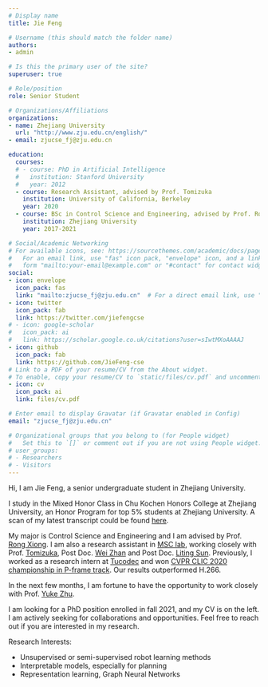 ```yaml
---
# Display name
title: Jie Feng

# Username (this should match the folder name)
authors:
- admin

# Is this the primary user of the site?
superuser: true

# Role/position
role: Senior Student

# Organizations/Affiliations
organizations:
- name: Zhejiang University
  url: "http://www.zju.edu.cn/english/"
- email: zjucse_fj@zju.edu.cn

education:
  courses:
  # - course: PhD in Artificial Intelligence
  #   institution: Stanford University
  #   year: 2012
  - course: Research Assistant, advised by Prof. Tomizuka 
    institution: University of California, Berkeley
    year: 2020
  - course: BSc in Control Science and Engineering, advised by Prof. Rong Xiong
    institution: Zhejiang University
    year: 2017-2021

# Social/Academic Networking
# For available icons, see: https://sourcethemes.com/academic/docs/page-builder/#icons
#   For an email link, use "fas" icon pack, "envelope" icon, and a link in the
#   form "mailto:your-email@example.com" or "#contact" for contact widget.
social:
- icon: envelope
  icon_pack: fas
  link: "mailto:zjucse_fj@zju.edu.cn"  # For a direct email link, use "mailto:test@example.org".
- icon: twitter
  icon_pack: fab
  link: https://twitter.com/jiefengcse
# - icon: google-scholar
#   icon_pack: ai
#   link: https://scholar.google.co.uk/citations?user=sIwtMXoAAAAJ
- icon: github
  icon_pack: fab
  link: https://github.com/JieFeng-cse
# Link to a PDF of your resume/CV from the About widget.
# To enable, copy your resume/CV to `static/files/cv.pdf` and uncomment the lines below.
- icon: cv
  icon_pack: ai
  link: files/cv.pdf

# Enter email to display Gravatar (if Gravatar enabled in Config)
email: "zjucse_fj@zju.edu.cn"

# Organizational groups that you belong to (for People widget)
#   Set this to `[]` or comment out if you are not using People widget.
# user_groups:
# - Researchers
# - Visitors
---
```

Hi, I am Jie Feng, a senior undergraduate student in Zhejiang University.

I study in the Mixed Honor Class in Chu Kochen Honors College at Zhejiang University, an Honor Program for top 5% students at Zhejiang University.  A scan of my latest transcript could be found [here](files/transcript.pdf).

My major is Control Science and Engineering and I am advised by Prof. [Rong Xiong](https://person.zju.edu.cn/en/rongxiong#776514). I am also a research assistant in [MSC lab](https://msc.berkeley.edu/), working closely with Prof. [Tomizuka](https://me.berkeley.edu/people/masayoshi-tomizuka/), Post Doc. [Wei Zhan](https://scholar.google.com/citations?user=xVN3UxYAAAAJ&hl=en) and Post Doc. [Liting Sun](https://scholar.google.com/citations?hl=en&user=BitIg-YAAAAJ&view_op=list_works&sortby=pubdate). Previously, I worked as a research intern at [Tucodec](https://www.tucodec.com/) and won [CVPR CLIC 2020 championship in P-frame track](files/cer.pdf). Our results outperformed H.266.

In the next few months, I am fortune to have the opportunity to work closely with Prof. [Yuke Zhu](https://www.cs.utexas.edu/~yukez/). 

I am looking for a PhD position enrolled in fall 2021, and my CV is on the left. I am actively seeking for collaborations and opportunities. Feel free to reach out if you are interested in my research. 

Research Interests:

* Unsupervised or semi-supervised robot learning methods
* Interpretable models, especially for planning
* Representation learning, Graph Neural Networks





 





